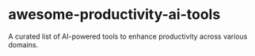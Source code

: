 # awesome-productivity-ai-tools
A curated list of AI-powered tools to enhance productivity across various domains.
